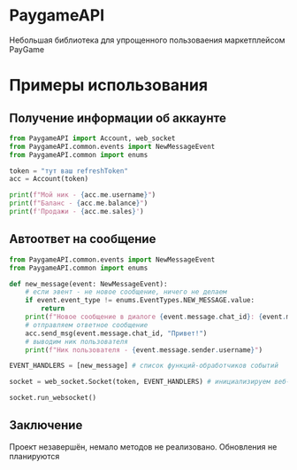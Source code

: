 # PaygameAPI
Небольшая библиотека для упрощенного пользоваения маркетплейсом PayGame

# Примеры использования

## Получение информации об аккаунте

```python
from PaygameAPI import Account, web_socket
from PaygameAPI.common.events import NewMessageEvent
from PaygameAPI.common import enums

token = "тут ваш refreshToken"
acc = Account(token)

print(f"Мой ник - {acc.me.username}")
print(f"Баланс - {acc.me.balance}")
print(f'Продажи - {acc.me.sales}')
```

## Автоответ на сообщение
```python
from PaygameAPI.common.events import NewMessageEvent
from PaygameAPI.common import enums

def new_message(event: NewMessageEvent):
    # если эвент - не новое сообщение, ничего не делаем
    if event.event_type != enums.EventTypes.NEW_MESSAGE.value:
        return
    print(f"Новое сообщение в диалоге {event.message.chat_id}: {event.message.text}")
    # отправляем ответное сообщение
    acc.send_msg(event.message.chat_id, "Привет!")
    # выводим ник пользователя
    print(f"Ник пользователя - {event.message.sender.username}")

EVENT_HANDLERS = [new_message] # список функций-обработчиков событий

socket = web_socket.Socket(token, EVENT_HANDLERS) # инициализируем веб-сокет

socket.run_websocket()
```

## Заключение
Проект незавершён, немало методов не реализовано. Обновления не планируются

